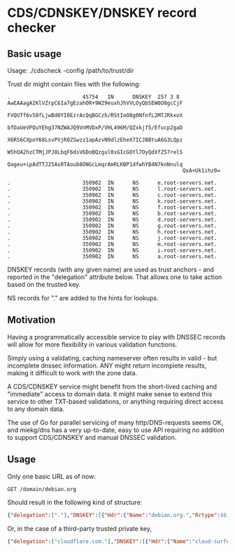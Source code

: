 # CDS/CDNSKEY/DNSKEY record checker

## Basic usage
Usage: ./cdscheck -config /path/to/trust/dir

Trust dir might contain files with the following:

```bind
.                       45754   IN      DNSKEY  257 3 8 AwEAAagAIKlVZrpC6Ia7gEzahOR+9W29euxhJhVVLOyQbSEW0O8gcCjF 
                                                        FVQUTf6v58fLjwBd0YI0EzrAcQqBGCzh/RStIoO8g0NfnfL2MTJRkxoX
                                                        bfDaUeVPQuYEhg37NZWAJQ9VnMVDxP/VHL496M/QZxkjf5/Efucp2gaD
                                                        X6RS6CXpoY68LsvPVjR0ZSwzz1apAzvN9dlzEheX7ICJBBtuA6G3LQpz
                                                        W5hOA2hzCTMjJPJ8LbqF6dsV6DoBQzgul0sGIcGOYl7OyQdXfZ57relS
                                                        Qageu+ipAdTTJ25AsRTAoub8ONGcLmqrAmRLKBP1dfwhYB4N7knNnulq
                                                        QxA+Uk1ihz0=

.                       350902  IN      NS      e.root-servers.net.
.                       350902  IN      NS      l.root-servers.net.
.                       350902  IN      NS      c.root-servers.net.
.                       350902  IN      NS      k.root-servers.net.
.                       350902  IN      NS      f.root-servers.net.
.                       350902  IN      NS      b.root-servers.net.
.                       350902  IN      NS      d.root-servers.net.
.                       350902  IN      NS      g.root-servers.net.
.                       350902  IN      NS      h.root-servers.net.
.                       350902  IN      NS      j.root-servers.net.
.                       350902  IN      NS      m.root-servers.net.
.                       350902  IN      NS      i.root-servers.net.
.                       350902  IN      NS      a.root-servers.net.
```

DNSKEY records (with any given name) are used as trust anchors - and reported in the "delegation" attribute below. That allows one to take action based on the trusted key.

NS records for "." are added to the hints for lookups.

## Motivation
Having a programmatically accessible service to play with DNSSEC records will allow for more flexibility in various validation functions.

Simply using a validating, caching nameserver often results in valid - but incomplete dnssec information. ANY might return incomplete results, making it difficult to work with the zone data.

A CDS/CDNSKEY service might benefit from the short-lived caching and "immediate" access to domain data. It might make sense to extend this service to other TXT-based validations, or anything requiring direct access to any domain data.

The use of Go for parallel servicing of many http/DNS-requests seems OK, and miekg/dns has a very up-to-date, easy to use API requiring no addition to support CDS/CDNSKEY and manual DNSSEC validation.

## Usage
Only one basic URL as of now:

```http
GET /domain/debian.org
```

Should result in the following kind of structure:

```json
{"delegation":["."],"DNSKEY":[{"Hdr":{"Name":"debian.org.","Rrtype":48,"Class":1,"Ttl":28800,"Rdlength":264},"Flags":257,"Protocol":3,"Algorithm":8,"PublicKey":"AwEAAaT+6cg2b9/MI/Z50Zt1+DrvT0Y8+CZaeQLztiWADmij9kjRWq1cXPmJgLgCQ4GoXfIQcN9yLDL6WT+W5zPt8nyKLFWFXayRhLpbqgzZHdzHy54BMKxu1xzY+NxRK3aAcNT+R1B2u2URQ8iH+Qxm04MQHLomwoSULWqghFf7kIXt0KeJN7TInQtPFLBkK0mcOqVDEieKgjeLH5FQ+5wfFLJ0jWZgkC4YlSrjdu33Gsh3g7qOI56nbF7MCo+FtNqT7AHIrEql1Y+EykqiVOtYLnXbuHpCfNhBY/2OVtXtUYHmWIzlXAxMvpvQRpzlOplIzKx67LAYNDK77UZ+X2mb3u0="},{"Hdr":{"Name":"debian.org.","Rrtype":48,"Class":1,"Ttl":28800,"Rdlength":200},"Flags":256,"Protocol":3,"Algorithm":8,"PublicKey":"AwEAAbprC+KFLWurNL2MvrJDwmc95k4yqZVXd7YweMcaoEVgLE+PRT3PCix3j0XNOK8XqkR7K1FeSfMzUFLcNzHxj87GNOdqutUrFS9QyVLST2tfwKi/LZTpWUNliWDKmiU+TOQ2KdYpubKlgWCOn8HVp/sTH2sBQrmAlV37inpDAmSSZwEflT4kW3fusH7thsb9SNzJLqHSwCe1Yf2OskLl2qkwxmE2pyBGESHKYCvk93Ah6Zbzj7/t2BvWiYFQ6yF90Q=="},{"Hdr":{"Name":"debian.org.","Rrtype":48,"Class":1,"Ttl":28800,"Rdlength":200},"Flags":256,"Protocol":3,"Algorithm":8,"PublicKey":"AwEAAakBNMMPiUQg+KzNgTYM6+8stHJ0ESnwkDU9+wSxDADphK1KQL5e8KwU1rPJgMfK4rObAMvvLWQuJQBR3klZLbxXygOv3YVWMaUYL51XGMzOhlSOyfrdkfXGOT2adi29M3KVAiuJRc+7Ahd5rypDnZO4tLKci31/nECkvKcz8/lPLBNNOP0LtG8PHdDYpJAf/eKsqM2IBVR63aqUZ9+vVQIo3Ikm3nUvQP7Ie9lLaoBRPttaMrqpeR7vBIgnQE2FcQ=="}],"CDS":null,"CDNSKEY":null}
```

Or, in the case of a third-party trusted private key,

```json
{"delegation":["cloudflare.com."],"DNSKEY":[{"Hdr":{"Name":"cloud-surfer.net.","Rrtype":48,"Class":1,"Ttl":3600,"Rdlength":68},"Flags":257,"Protocol":3,"Algorithm":13,"PublicKey":"mdsswUyr3DPW132mOi8V9xESWE8jTo0dxCjjnopKl+GqJxpVXckHAeF+KkxLbxILfDLUT0rAK9iUzy1L53eKGQ=="},{"Hdr":{"Name":"cloud-surfer.net.","Rrtype":48,"Class":1,"Ttl":3600,"Rdlength":68},"Flags":256,"Protocol":3,"Algorithm":13,"PublicKey":"koPbw9wmYZ7ggcjnQ6ayHyhHaDNMYELKTqT+qRGrZpWSccr/lBcrm10Z1PuQHB3Azhii+sb0PYFkH1ruxLhe5g=="}],"CDS":null,"CDNSKEY":null}
```
